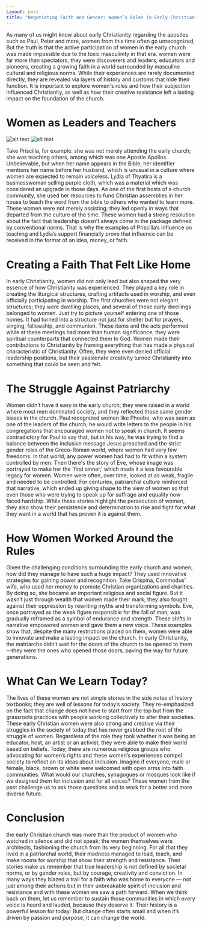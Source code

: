 ```yaml
---
Layout: post
title: "Negotiating Faith and Gender: Women’s Roles in Early Christianity "
---
```


As many of us might know about early Christianity regarding the apostles such as Paul, Peter and more, women from this time often go unrecognized, But the truth is that the active participation of women in the early church was made impossible due to the toxic masculinity in that era.  women were far more than spectators, they were discoverers and leaders, educators and pioneers, creating a growing faith in a world surrounded by masculine cultural and religious norms. While their experiences are rarely documented directly, they are revealed via layers of history and customs that hide their function. It is important to explore women's roles and how their subjection influenced Christianity, as well as how their creative resistance left a lasting impact on the foundation of the church. 

# Women as Leaders and Teachers
![alt text](https://photos1.blogger.com/blogger/5690/310/320/a-349.jpg "Lydia of Thyatira")
![alt text](https://publisher-ncreg.s3.us-east-2.amazonaws.com/pb-ncregister/swp/hv9hms/media/20220309230336_083c8324f4ed9c185882e47e01191e0c9cfdcb6f1c25a03c30366087ed753b21.webp "Aquila (Left) and Priscilla(right)")

Take Priscilla, for example. she was not merely attending the early church; she was teaching others, among which was one Apostle Apollos. Unbelievable, but when her name appears in the Bible, her identifier mentions her name before her husband, which is unusual in a culture where women are expected to remain voiceless.  Lydia of Thyatira is a businesswoman selling purple cloth, which was a material which was considered an upgrade in those days. As one of the first hosts of a church community, she used her resources to fund Christian assemblies in her house to teach the word from the bible to others who wanted to learn more. These women were not merely assisting; they led openly in ways that departed from the culture of the time. These women had a strong resolution about the fact that leadership doesn’t always come in the package defined by conventional norms. That is why the examples of Priscilla’s influence on teaching and Lydia’s support financially prove that influence can be received in the format of an idea, money, or faith.

# Creating a Faith That Felt Like Home

In early Christianity, women did not only lead but also shaped the very essence of how Christianity was experienced. They played a key role in creating the liturgical structures, crafting artifacts used in worship, and even officially participating in worship. The first churches were not elegant structures; they were dwelling places, and several of these early dwellings belonged to women. Just try to picture yourself entering one of those homes. It had turned into a structure not just for shelter but for prayers, singing, fellowship, and communion. These items and the acts performed while at these meetings had more than human significance, they were spiritual counterparts that connected them to God. Women made their contributions to Christianity by framing everything that has made a physical characteristic of Christianity. Often, they were even denied official leadership positions, but their passionate creativity turned Christianity into something that could be seen and felt. 

# The Struggle Against Patriarchy

Women didn’t have it easy in the early church; they were raised in a world where most men dominated society, and they reflected those same gender biases in the church. Paul recognized women like Phoebe, who was seen as one of the leaders of the church; he would write letters to the people in his congregations that encouraged women not to speak in church. It seems contradictory for Paul to say that, but in his way, he was trying to find a balance between the inclusive message Jesus preached and the strict gender roles of the Greco-Roman world, where women had very few freedoms. In that world, any power women had had to fit within a system controlled by men. Then there's the story of Eve, whose image was portrayed to make her the 'first sinner,' which made it a less favourable legacy for women. Women were often, over time, looked at as weak, fragile and needed to be controlled. For centuries, patriarchal culture reinforced that narrative, which ended up giving shape to the view of women so that even those who were trying to speak up for suffrage and equality now faced hardship. While these stories highlight the persecution of women, they also show their persistence and determination to rise and fight for what they want in a world that has proven it is against them. 

# How Women Worked Around the Rules

Given the challenging conditions surrounding the early church and women, how did they manage to have such a huge impact? They used innovative strategies for gaining power and recognition. Take Crispina, Commodus' wife, who used her money to promote Christian organizations and charities. By doing so, she became an important religious and social figure. But it wasn’t just through wealth that women made their mark; they also fought against their oppression by rewriting myths and transforming symbols. Eve, once portrayed as the weak figure responsible for the fall of man, was gradually reframed as a symbol of endurance and strength. These shifts in narrative empowered women and gave them a new voice. These examples show that, despite the many restrictions placed on them, women were able to innovate and make a lasting impact on the church. In early Christianity, the matriarchs didn’t wait for the doors of the church to be opened to them—they were the ones who opened those doors, paving the way for future generations.

# What Can We Learn Today?

The lives of these women are not simple stories in the side notes of history textbooks; they are well of lessons for today’s society. They re-emphasized on the fact that change does not have to start from the top but from the grassroots practices with people working collectively to alter their societies. These early Christian women were also strong and creative via their struggles in the society of today that has never grabbed the root of the struggle of women. Regardless of the role they took whether it was being an educator, host, an artist or an activist, they were able to make their world based on beliefs.
Today, there are numerous religious groups who advocating for women’s rights and these women’s experiences compel society to reflect on its ideas about inclusion. Imagine if everyone, male or female, black, brown or white were welcomed with open arms into faith communities. What would our churches, synagogues or mosques look like if we designed them for inclusion and for all voices? These women from the past challenge us to ask those questions and to work for a better and more diverse future.

# Conclusion

the early Christian church was more than the product of women who watched in silence and did not speak; the women themselves were architects, fashioning the church from its very beginning. For all that they lived in a patriarchal world, their madness managed to lead, teach, and make rooms for worship that show their strength and resistance. Their stories make us remember that true leadership is not defined by societal norms, or by gender roles, but by courage, creativity and conviction. In many ways they blazed a trail for a faith who was home to everyone — not just among their actions but in their unbreakable spirit of inclusion and resistance and with these women we saw a path forward. When we think back on them, let us remember to sustain those communities in which every voice is heard and lauded, because they deserve it. Their history is a powerful lesson for today: But change often starts small and when it’s driven by passion and purpose, it can change the world.

